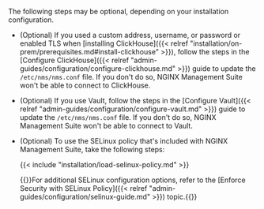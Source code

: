The following steps may be optional, depending on your installation configuration.

- (Optional) If you used a custom address, username, or password or enabled TLS when [installing ClickHouse]({{< relref "installation/on-prem/prerequisites.md#install-clickhouse" >}}), follow the steps in the [Configure ClickHouse]({{< relref "admin-guides/configuration/configure-clickhouse.md" >}}) guide to update the `/etc/nms/nms.conf` file. If you don't do so, NGINX Management Suite won't be able to connect to ClickHouse.

- (Optional) If you use Vault, follow the steps in the [Configure Vault]({{< relref "admin-guides/configuration/configure-vault.md" >}}) guide to update the `/etc/nms/nms.conf` file. If you don't do so, NGINX Management Suite won't be able to connect to Vault.

- (Optional) To use the SELinux policy that's included with NGINX Management Suite, take the following steps:

   {{< include "installation/load-selinux-policy.md" >}}

   {{<see-also>}}For additional SELinux configuration options, refer to the [Enforce Security with SELinux Policy]({{< relref "admin-guides/configuration/selinux-guide.md" >}}) topic.{{</see-also>}}

<!-- Do not remove. Keep this code at the bottom of the include -->
<!-- DOCS-1030 -->